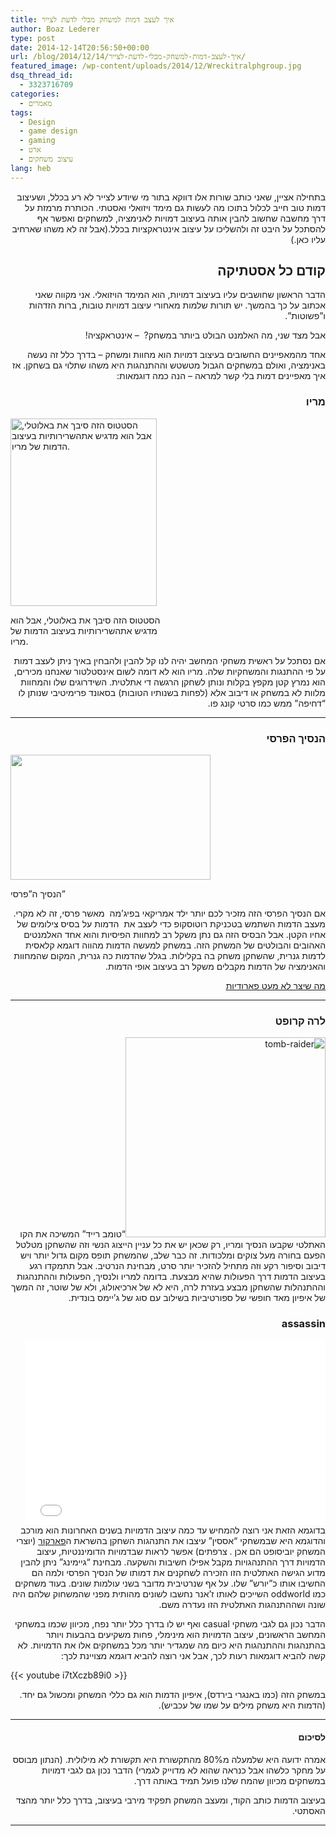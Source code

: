 ```yaml
---
title: איך לעצב דמות למשחק מבלי לדעת לצייר
author: Boaz Lederer
type: post
date: 2014-12-14T20:56:50+00:00
url: /blog/2014/12/14/איך-לעצב-דמות-למשחק-מבלי-לדעת-לצייר/
featured_image: /wp-content/uploads/2014/12/Wreckitralphgroup.jpg
dsq_thread_id:
  - 3323716709
categories:
  - מאמרים
tags:
  - Design
  - game design
  - gaming
  - ארט
  - עיצוב משחקים
lang: heb
---
```

<p dir="rtl" style="text-align: right;">
  בתחילה אציין, שאני כותב שורות אלו דווקא בתור מי שיודע לצייר לא רע בכלל, ושעיצוב דמות טוב חייב לכלול בתוכו מה לעשות גם מימד ויזואלי ואסטתי. הכותרת מרמזת על דרך מחשבה שחשוב להבין אותה בעיצוב דמויות לאנימציה, למשחקים ואפשר אף להסתכל על היבט זה ולהשליכו על עיצוב אינטראקציות בכלל.(אבל זה לא משהו שארחיב עליו כאן.)
</p>

<h2 dir="rtl" style="text-align: right;">
  קודם כל אסטתיקה
</h2>

<p dir="rtl" style="text-align: right;">
  הדבר הראשון שחושבים עליו בעיצוב דמויות, הוא המימד הויזואלי. אני מקווה שאני אכתוב על כך בהמשך. יש תורות שלמות מאחורי עיצוב דמויות טובות, ברות הזדהות ו&#8221;פשוטות&#8221;.
</p>

<p dir="rtl" style="text-align: right;">
  אבל מצד שני, מה האלמנט הבולט ביותר במשחק?  &#8211; אינטראקציה!
</p>

<p dir="rtl" style="text-align: right;">
  אחד מהמאפיינים החשובים בעיצוב דמויות הוא מחוות ומשחק &#8211; בדרך כלל זה נעשה באנימציה, ואולם במשחקים הגבול מטשטש וההתנהגות היא משהו שתלוי גם בשחקן. אז איך מאפיינים דמות בלי קשר למראה &#8211; הנה כמה דוגמאות:
</p>

<h3 dir="rtl" style="text-align: right;">
  מריו
</h3>

<div id="attachment_522" style="width: 244px" class="wp-caption alignleft">
  <a href="http://www.aniboaz.co.il/Blog/wp-content/uploads/2014/12/Balotelli-s-Racist-Tweet-Featured-Classic-Super-Mario-Joke-466307-2.jpg"><img class="wp-image-522 size-medium" src="http://www.aniboaz.co.il/Blog/wp-content/uploads/2014/12/Balotelli-s-Racist-Tweet-Featured-Classic-Super-Mario-Joke-466307-2-234x300.jpg" alt="הסטטוס הזה סיבך את באלוטלי, אבל הוא מדגיש אתהשרירותיות בעיצוב הדמות של מריו." width="234" height="300" /></a>

  <p class="wp-caption-text">
    הסטטוס הזה סיבך את באלוטלי, אבל הוא מדגיש אתהשרירותיות בעיצוב הדמות של מריו.
  </p>
</div>

<p dir="rtl" style="text-align: right;">
  אם נסתכל על ראשית משחקי המחשב יהיה לנו קל להבין ולהבחין באיך ניתן לעצב דמות על פי ההתנגות והמשחקיות שלה. מריו הוא לא דומה לשום אינסטלטור שאנחנו מכירים, הוא נמרץ קטן מקפץ בקלות ונותן לשחקן הרגשה די אתלטית. השידרוגים שלו והמחוות מלוות לא במשחק או דיבוב אלא (לפחות בשנותיו הטובות) בסאונד פרימיטיבי שנותן לו &#8220;דחיפה&#8221; ממש כמו סרטי קונג פו.
</p>

<hr dir="rtl" />

<h3 dir="rtl" style="text-align: right;">
  הנסיך הפרסי
</h3>

<div style="width: 330px" class="wp-caption alignright">
  <img src="http://upload.wikimedia.org/wikipedia/en/9/9b/Prince_of_Persia_%281989_video_game%29_IBM_PC_Version_gameplay.gif" alt="" width="320" height="200" />

  <p class="wp-caption-text">
    הנסיך ה&#8221;פרסי&#8221;
  </p>
</div>

<p dir="rtl" style="text-align: right;">
  אם הנסיך הפרסי הזה מזכיר לכם יותר ילד אמריקאי בפיג&#8217;מה  מאשר פרסי, זה לא מקרי. מעצב הדמות השתמש בטכניקת רוטוסקופ כדי לעצב את  הדמות על בסיס צילומים של אחיו הקטן. אבל הבסיס הזה גם נתן משקל רב למחוות הפיסיות והוא אחד האלמנטים האהובים והבולטים של המשחק הזה. במשחק למעשה הדמות מהווה דוגמא קלאסית לדמות גנרית, שהשחקן משחק בה בקלילות. בגלל שהדמות כה גנרית, המקום שהמחוות והאנימציה של הדמות מקבלים משקל רב בעיצוב אופי הדמות.
</p>

<p dir="rtl" style="text-align: right;">
  <a href="https://www.youtube.com/watch?v=PD_eLZbltCs&list=UUx6lmeqRP_kTmbAFPPA1W1Q">מה שיצר לא מעט פארודיות</a>
</p>

<hr dir="rtl" />

<h3 dir="rtl" style="text-align: right;">
  לרה קרופט
</h3>

<p dir="rtl" style="text-align: right;">
  <a href="http://www.aniboaz.co.il/Blog/wp-content/uploads/2014/12/tomb-raider.jpg"><img class="alignleft wp-image-500 size-thumbnail" src="http://www.aniboaz.co.il/Blog/wp-content/uploads/2014/12/tomb-raider-320x320.jpg" alt="tomb-raider" width="320" height="320" /></a>&#8220;טומב רייד&#8221; המשיכה את הקו האתלטי שקבעו הנסיך ומריו, רק שכאן יש את כל עניין הייצוג הנשי וזה שהשחקן מטלטל הפעם בחורה מעל צוקים ומלכודות. זה כבר שלב, שהמשחק תופס מקום גדול יותר ויש דיבוב וסיפור רקע וזה מתחיל להזכיר יותר סרט, מבחינת הנרטיב. אבל תתמקדו רגע בעיצוב הדמות דרך הפעולות שהיא מבצעת. בדומה למריו ולנסיך, הפעולות וההתנהגות וההתנהלות שהשחקן מבצע בעזרת לרה, היא לא של ארכיאולוג, ולא של שוטר, זה המשך של איפיון מאד חופשי של ספורטיביות בשילוב עם סוג של ג&#8217;יימס בונדית.
</p>

<h3 dir="rtl" style="text-align: right;">
  assassin
</h3>

<p dir="rtl" style="text-align: right;">
  <iframe src="//giphy.com/embed/UttSCOFluBge4" width="480" height="295" frameborder="0" allowfullscreen="allowfullscreen"></iframe><br /> בדוגמא הזאת אני רוצה להמחיש עד כמה עיצוב הדמויות בשנים האחרונות הוא מורכב והדוגמא היא שבמשחקי &#8220;אססין&#8221; עיצבו את התנהגות השחקן בהשראת ה<a title="מה זה פארקור?" href="http://he.wikipedia.org/wiki/%D7%A4%D7%90%D7%A8%D7%A7%D7%95%D7%A8">פארקור</a> (יוצרי המשחק יוביסופט הם אכן . צרפתים) אפשר לראות שבדמויות הדומיננטיות, עיצוב הדמויות דרך ההתנהגויות מקבל אפילו חשיבות והשקעה. מבחינת &#8220;גיימינג&#8221; ניתן להבין מדוע הגישה האתלטית הזו הזכירה לשחקנים את דמותו של הנסיך הפרסי ולמה הם החשיבו אותו כ&#8221;יורש&#8221; שלו. על אף שנרטיבית מדובר בשני עולמות שונים. בעוד משחקים כמו oddworld השייכים לאותו ז&#8217;אנר נחשבו לשונים מהותית מפני שהמשחוק שלהם היה שונה ושההתנהגות האתלטית הזו נעדרה משם.
</p>

<p dir="rtl" style="text-align: right;">
  הדבר נכון גם לגבי משחקי casual ואף יש לו בדרך כלל יותר נפח, מכיוון שכמו במשחקי המחשב הראשונים, עיצוב הדמויות הוא מינימלי, פחות משקיעים בהבעות ויותר בהתנהגות וההתנהגות היא כיום מה שמגדיר יותר מכל במשחקים אלו את הדמויות. לא קשה להביא דוגמאות רעות לכך, אבל אני רוצה להביא דוגמא מצויינת לכך:
</p>

{{< youtube i7tXczb89i0 >}}

<p dir="rtl" style="text-align: right;">
  במשחק הזה (כמו באנגרי בירדס), איפיון הדמות הוא גם כללי המשחק ומכשול גם יחד. (הדמות היא משחק מילים על שמו של עכביש).
</p>

<hr dir="rtl" />

<div dir="rtl">
  <h4 style="text-align: right;">
    לסיכום
  </h4>

  <p style="text-align: right;">
    אמרה ידועה היא שלמעלה מ80% מהתקשורת היא תקשורת לא מילולית. (הנתון מבוסס על מחקר כלשהו אבל כנראה שהוא לא מדוייק לגמרי) הדבר נכון גם לגבי דמויות במשחקים מכיוון שהמח שלנו פועל תמיד באותה דרך.
  </p>

  <p style="text-align: right;">
    בעיצוב הדמות כותב הקוד, ומעצב המשחק תפקיד מירבי בעיצוב, בדרך כלל יותר מהצד האסתטי.
  </p>

  <hr />

  <p>
    <div class="apester-media" data-media-id="54e3b39d9cf6a70335accaec">
    </div>
  </p>
</div>
